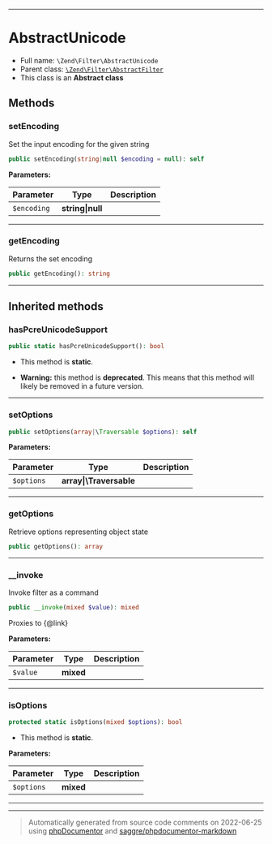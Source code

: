 ***

# AbstractUnicode





* Full name: `\Zend\Filter\AbstractUnicode`
* Parent class: [`\Zend\Filter\AbstractFilter`](./AbstractFilter.md)
* This class is an **Abstract class**




## Methods


### setEncoding

Set the input encoding for the given string

```php
public setEncoding(string|null $encoding = null): self
```








**Parameters:**

| Parameter | Type | Description |
|-----------|------|-------------|
| `$encoding` | **string&#124;null** |  |




***

### getEncoding

Returns the set encoding

```php
public getEncoding(): string
```











***


## Inherited methods


### hasPcreUnicodeSupport



```php
public static hasPcreUnicodeSupport(): bool
```



* This method is **static**.


* **Warning:** this method is **deprecated**. This means that this method will likely be removed in a future version.






***

### setOptions



```php
public setOptions(array|\Traversable $options): self
```








**Parameters:**

| Parameter | Type | Description |
|-----------|------|-------------|
| `$options` | **array&#124;\Traversable** |  |




***

### getOptions

Retrieve options representing object state

```php
public getOptions(): array
```











***

### __invoke

Invoke filter as a command

```php
public __invoke(mixed $value): mixed
```

Proxies to {@link}






**Parameters:**

| Parameter | Type | Description |
|-----------|------|-------------|
| `$value` | **mixed** |  |




***

### isOptions



```php
protected static isOptions(mixed $options): bool
```



* This method is **static**.




**Parameters:**

| Parameter | Type | Description |
|-----------|------|-------------|
| `$options` | **mixed** |  |




***


***
> Automatically generated from source code comments on 2022-06-25 using [phpDocumentor](http://www.phpdoc.org/) and [saggre/phpdocumentor-markdown](https://github.com/Saggre/phpDocumentor-markdown)
